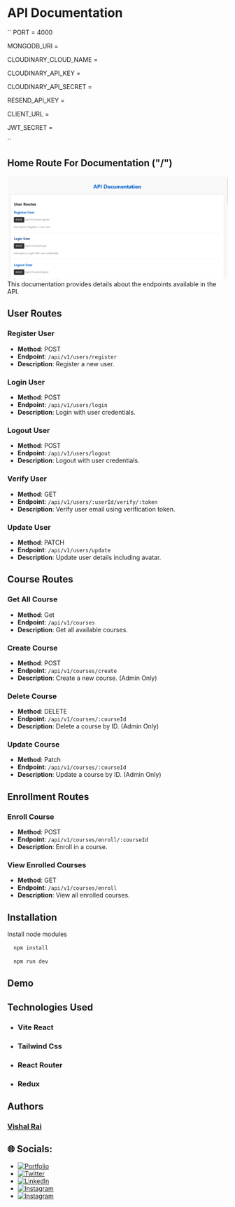 # API Documentation
``
PORT = 4000 

MONGODB_URI =

CLOUDINARY_CLOUD_NAME = 

CLOUDINARY_API_KEY =

CLOUDINARY_API_SECRET = 

RESEND_API_KEY = 

CLIENT_URL = 

JWT_SECRET = 

``


## Home Route For Documentation ("/")
![alt text](./public/image.png)
This documentation provides details about the endpoints available in the API.

## User Routes

### Register User

- **Method**: POST
- **Endpoint**: `/api/v1/users/register`
- **Description**: Register a new user.

### Login User

- **Method**: POST
- **Endpoint**: `/api/v1/users/login`
- **Description**: Login with user credentials.

### Logout User

- **Method**: POST
- **Endpoint**: `/api/v1/users/logout`
- **Description**: Logout with user credentials.

### Verify User

- **Method**: GET
- **Endpoint**: `/api/v1/users/:userId/verify/:token`
- **Description**: Verify user email using verification token.

### Update User

- **Method**: PATCH
- **Endpoint**: `/api/v1/users/update`
- **Description**: Update user details including avatar.

## Course Routes

### Get All Course

- **Method**: Get
- **Endpoint**: `/api/v1/courses`
- **Description**: Get all available courses.

### Create Course

- **Method**: POST
- **Endpoint**: `/api/v1/courses/create`
- **Description**: Create a new course. (Admin Only)

### Delete Course

- **Method**: DELETE
- **Endpoint**: `/api/v1/courses/:courseId`
- **Description**: Delete a course by ID. (Admin Only)

### Update Course

- **Method**: Patch
- **Endpoint**: `/api/v1/courses/:courseId`
- **Description**: Update a course by ID. (Admin Only)

## Enrollment Routes

### Enroll Course

- **Method**: POST
- **Endpoint**: `/api/v1/courses/enroll/:courseId`
- **Description**: Enroll in a course.

### View Enrolled Courses

- **Method**: GET
- **Endpoint**: `/api/v1/courses/enroll`
- **Description**: View all enrolled courses.


## Installation

Install node modules

```bash
  npm install
```

```bash
  npm run dev
```
    
## Demo


## Technologies Used

- ### Vite React
- ### Tailwind Css
- ### React Router
- ### Redux



## Authors

### [Vishal Rai](https://github.com/vishalra-i)
## 🌐 Socials:

   - [![Portfolio](https://img.shields.io/badge/-Portfolio-grey?style=for-the-badge&logoColor=white&logo=portfolio&logoWidth=20&logoHeight=20&labelPadding=2px)](https://vishalrai.netlify.app/)
   - [![Twitter](https://img.shields.io/badge/-Twitter-blue?style=for-the-badge&logo=twitter&logoColor=white&logoWidth=20&logoHeight=20&labelPadding=2px)](https://twitter.com/Vishal____rai)
   - [![LinkedIn](https://img.shields.io/badge/-LinkedIn-blue?style=for-the-badge&logo=linkedin&logoColor=white&logoWidth=20&logoHeight=20&labelPadding=2px)](https://www.linkedin.com/in/vishalrai07/)
   - [![Instagram](https://img.shields.io/badge/-Instagram-d62976?style=for-the-badge&logo=instagram&logoColor=white&logoWidth=20&logoHeight=20&labelPadding=2px)](https://www.instagram.com/vishal____rai)
   - [![Instagram](https://img.shields.io/badge/-Email-purple?style=for-the-badge&logo=gmail&logoColor=red&logoWidth=20&logoHeight=20&labelPadding=2px)](mailto:vishalrai0392@gmail.com)

